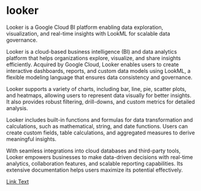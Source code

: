 # looker
Looker is a Google Cloud BI platform enabling data exploration, visualization, and real-time insights with LookML for scalable data governance.

Looker is a cloud-based business intelligence (BI) and data analytics platform that helps organizations explore, visualize, and share insights efficiently. Acquired by Google Cloud, Looker enables users to create interactive dashboards, reports, and custom data models using LookML, a flexible modeling language that ensures data consistency and governance.

Looker supports a variety of charts, including bar, line, pie, scatter plots, and heatmaps, allowing users to represent data visually for better insights. It also provides robust filtering, drill-downs, and custom metrics for detailed analysis.

Looker includes built-in functions and formulas for data transformation and calculations, such as mathematical, string, and date functions. Users can create custom fields, table calculations, and aggregated measures to derive meaningful insights.

With seamless integrations into cloud databases and third-party tools, Looker empowers businesses to make data-driven decisions with real-time analytics, collaboration features, and scalable reporting capabilities. Its extensive documentation helps users maximize its potential effectively.

[Link Text](https://docs.google.com/document/d/1qGh_7JbgFX6jnUNTRF43rCkSOSj_GnMazwgbN0mtRZU/edit?tab=t.0)


